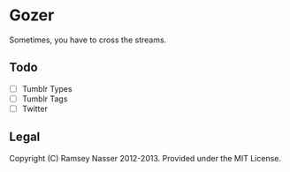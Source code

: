 Gozer
=====

Sometimes, you have to cross the streams.

Todo
----
  - [ ] Tumblr Types
  - [ ] Tumblr Tags
  - [ ] Twitter

Legal
-----
Copyright (C) Ramsey Nasser 2012-2013. Provided under the MIT License.